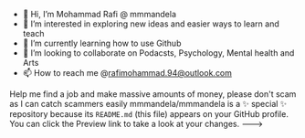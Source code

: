 - 👋 Hi, I’m Mohammad Rafi @ mmmandela
- 👀 I’m interested in exploring new ideas and easier ways to learn and teach
- 🌱 I’m currently learning how to use Github
- 💞️ I’m looking to collaborate on Podacsts, Psychology, Mental health and Arts
- 📫 How to reach me @rafimohammad.94@outlook.com 

Help me find a job and make massive amounts of money, please don't scam as I can catch scammers easily
mmmandela/mmmandela is a ✨ special ✨ repository because its `README.md` (this file) appears on your GitHub profile.
You can click the Preview link to take a look at your changes.
--->
